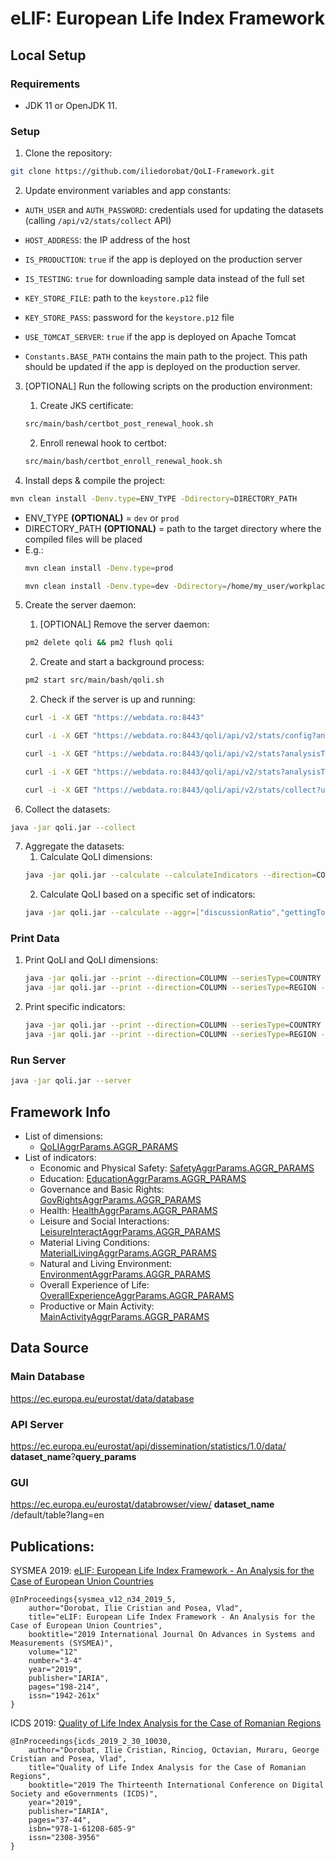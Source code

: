 # eLIF: European Life Index Framework



## Local Setup
### Requirements
- JDK 11 or OpenJDK 11.

### Setup
1. Clone the repository:
```bash
git clone https://github.com/iliedorobat/QoLI-Framework.git
```

2. Update environment variables and app constants:
- `AUTH_USER` and `AUTH_PASSWORD`: credentials used for updating the datasets (calling `/api/v2/stats/collect` API)
- `HOST_ADDRESS`: the IP address of the host
- `IS_PRODUCTION`: `true` if the app is deployed on the production server
- `IS_TESTING`: `true` for downloading sample data instead of the full set
- `KEY_STORE_FILE`: path to the `keystore.p12` file
- `KEY_STORE_PASS`: password for the `keystore.p12` file
- `USE_TOMCAT_SERVER`: `true` if the app is deployed on Apache Tomcat

- `Constants.BASE_PATH` contains the main path to the project. This path should be updated if the app is deployed on the production server.

3. [OPTIONAL] Run the following scripts on the production environment:
   1. Create JKS certificate:
    ```bash
    src/main/bash/certbot_post_renewal_hook.sh
    ```
   2. Enroll renewal hook to certbot:
    ```bash
    src/main/bash/certbot_enroll_renewal_hook.sh
    ```

4. Install deps & compile the project:
```bash
mvn clean install -Denv.type=ENV_TYPE -Ddirectory=DIRECTORY_PATH
```
- ENV_TYPE **(OPTIONAL)** = `dev` or `prod`
- DIRECTORY_PATH **(OPTIONAL)** = path to the target directory where the compiled files will be placed
- E.g.:
    ```bash
    mvn clean install -Denv.type=prod
    ```
    ```bash
    mvn clean install -Denv.type=dev -Ddirectory=/home/my_user/workplace/QoLI-Framework/target
    ```
  
5. Create the server daemon:
    1. [OPTIONAL] Remove the server daemon:
    ```bash
    pm2 delete qoli && pm2 flush qoli
    ```
    2. Create and start a background process:
    ```bash
    pm2 start src/main/bash/qoli.sh
    ```
    2. Check if the server is up and running:
    ```bash
    curl -i -X GET "https://webdata.ro:8443"
    ```
    ```bash
    curl -i -X GET "https://webdata.ro:8443/qoli/api/v2/stats/config?analysisType=aggregate"
    ```
    ```bash
    curl -i -X GET "https://webdata.ro:8443/qoli/api/v2/stats?analysisType=individually&aggr=education:dropoutRatio&startYear=2020&endYear=2022"
    ```
    ```bash
    curl -i -X GET "https://webdata.ro:8443/qoli/api/v2/stats?analysisType=aggregate&aggr=education:education:dropoutRatio&aggr=health:health:bodyMassIndex&startYear=2020&endYear=2022"
    ```
    ```bash
    curl -i -X GET "https://webdata.ro:8443/qoli/api/v2/stats/collect?username=admin&password=admin1234"
    ```

6. Collect the datasets:
```bash
java -jar qoli.jar --collect
```

7. Aggregate the datasets:
   1. Calculate QoLI dimensions:
    ```bash
    java -jar qoli.jar --calculate --calculateIndicators --direction=COLUMN
    ```
    2. Calculate QoLI based on a specific set of indicators:
    ```bash
    java -jar qoli.jar --calculate --aggr=["discussionRatio","gettingTogetherFrdRatio"]
    ```

### Print Data
1. Print QoLI and QoLI dimensions:
    ```bash
    java -jar qoli.jar --print --direction=COLUMN --seriesType=COUNTRY --dimension=QOLI
    java -jar qoli.jar --print --direction=COLUMN --seriesType=REGION --dimension=QOLI
    ```
2. Print specific indicators:
    ```bash
    java -jar qoli.jar --print --direction=COLUMN --seriesType=COUNTRY --dimension=EDUCATION --indicator=DIGITAL_SKILLS_RATIO
    java -jar qoli.jar --print --direction=COLUMN --seriesType=REGION --dimension=EDUCATION --indicator=DIGITAL_SKILLS_RATIO
    ```

### Run Server
```bash
java -jar qoli.jar --server
```



## Framework Info
* List of dimensions:
  * [QoLIAggrParams.AGGR_PARAMS](https://github.com/iliedorobat/QoLI-Framework/blob/release/2.1/src/ro/webdata/qoli/aggr/stats/dimensions/QoLIAggrParams.java#L42)
* List of indicators:
  * Economic and Physical Safety: [SafetyAggrParams.AGGR_PARAMS](https://github.com/iliedorobat/QoLI-Framework/blob/release/2.1/src/ro/webdata/qoli/aggr/stats/dimensions/safety/SafetyAggrParams.java#L46)
  * Education: [EducationAggrParams.AGGR_PARAMS](https://github.com/iliedorobat/QoLI-Framework/blob/release/2.1/src/ro/webdata/qoli/aggr/stats/dimensions/education/EducationAggrParams.java#L32)
  * Governance and Basic Rights: [GovRightsAggrParams.AGGR_PARAMS](https://github.com/iliedorobat/QoLI-Framework/blob/release/2.1/src/ro/webdata/qoli/aggr/stats/dimensions/gov/GovRightsAggrParams.java#L31)
  * Health: [HealthAggrParams.AGGR_PARAMS](https://github.com/iliedorobat/QoLI-Framework/blob/release/2.1/src/ro/webdata/qoli/aggr/stats/dimensions/health/HealthAggrParams.java#L52)
  * Leisure and Social Interactions: [LeisureInteractAggrParams.AGGR_PARAMS](https://github.com/iliedorobat/QoLI-Framework/blob/release/2.1/src/ro/webdata/qoli/aggr/stats/dimensions/leisureInteract/LeisureInteractAggrParams.java#L54)
  * Material Living Conditions: [MaterialLivingAggrParams.AGGR_PARAMS](https://github.com/iliedorobat/QoLI-Framework/blob/release/2.1/src/ro/webdata/qoli/aggr/stats/dimensions/materialLiving/MaterialLivingAggrParams.java#L42)
  * Natural and Living Environment: [EnvironmentAggrParams.AGGR_PARAMS](https://github.com/iliedorobat/QoLI-Framework/blob/release/2.1/src/ro/webdata/qoli/aggr/stats/dimensions/environment/EnvironmentAggrParams.java#L29)
  * Overall Experience of Life: [OverallExperienceAggrParams.AGGR_PARAMS](https://github.com/iliedorobat/QoLI-Framework/blob/release/2.1/src/ro/webdata/qoli/aggr/stats/dimensions/overall/OverallExperienceAggrParams.java#L20)
  * Productive or Main Activity: [MainActivityAggrParams.AGGR_PARAMS](https://github.com/iliedorobat/QoLI-Framework/blob/release/2.1/src/ro/webdata/qoli/aggr/stats/dimensions/mainActivity/MainActivityAggrParams.java#L44)



## Data Source
### Main Database
https://ec.europa.eu/eurostat/data/database

### API Server
https://ec.europa.eu/eurostat/api/dissemination/statistics/1.0/data/ __dataset_name__?__query_params__

### GUI
https://ec.europa.eu/eurostat/databrowser/view/ __dataset_name__ /default/table?lang=en



## Publications:
SYSMEA 2019: [eLIF: European Life Index Framework - An Analysis for the Case of European Union Countries](https://www.thinkmind.org/index.php?view=article&articleid=sysmea_v12_n34_2019_5)
```
@InProceedings{sysmea_v12_n34_2019_5,
    author="Dorobat, Ilie Cristian and Posea, Vlad",
    title="eLIF: European Life Index Framework - An Analysis for the Case of European Union Countries",
    booktitle="2019 International Journal On Advances in Systems and Measurements (SYSMEA)",
    volume="12"
    number="3-4"
    year="2019",
    publisher="IARIA",
    pages="198-214",
    issn="1942-261x"
}
```

ICDS 2019: [Quality of Life Index Analysis for the Case of Romanian Regions](http://www.thinkmind.org/index.php?view=article&articleid=icds_2019_2_30_10030)
```
@InProceedings{icds_2019_2_30_10030,
    author="Dorobat, Ilie Cristian, Rinciog, Octavian, Muraru, George Cristian and Posea, Vlad",
    title="Quality of Life Index Analysis for the Case of Romanian Regions",
    booktitle="2019 The Thirteenth International Conference on Digital Society and eGovernments (ICDS)",
    year="2019",
    publisher="IARIA",
    pages="37-44",
    isbn="978-1-61208-685-9"
    issn="2308-3956"
}
```
